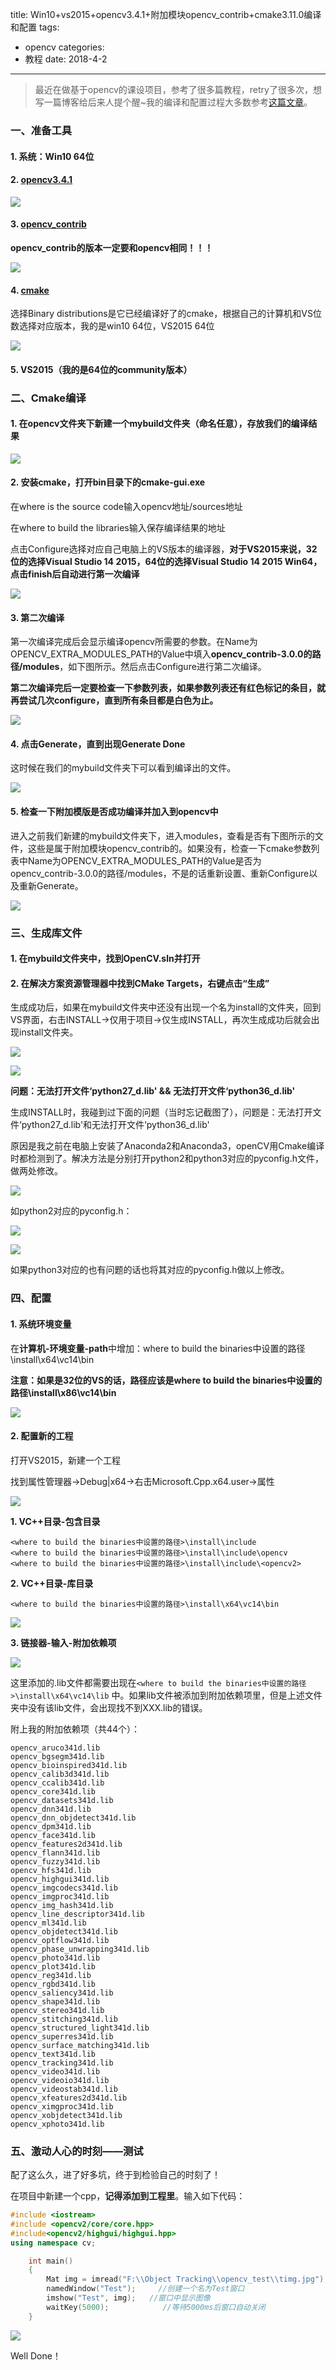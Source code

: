title: Win10+vs2015+opencv3.4.1+附加模块opencv_contrib+cmake3.11.0编译和配置
tags: 
  - opencv
categories: 
  - 教程
date: 2018-4-2
---
> 最近在做基于opencv的课设项目，参考了很多篇教程，retry了很多次，想写一篇博客给后来人提个醒~我的编译和配置过程大多数参考[这篇文章](https://blog.csdn.net/chentravelling/article/details/59540828)。

<!--more-->

### 一、准备工具

#### 1. 系统：Win10 64位

#### 2. [opencv3.4.1](https://sourceforge.net/projects/opencvlibrary/files/opencv-win/)

![](https://ws1.sinaimg.cn/large/006lJSqNly1fpxg5lug5tj30sg0bxgm7.jpg)

#### 3. [opencv_contrib](https://github.com/opencv/opencv_contrib/releases)

**opencv_contrib的版本一定要和opencv相同！！！**

![](https://ws1.sinaimg.cn/large/006lJSqNly1fpyg1f33rcj30fw09wdg0.jpg)

#### 4. [cmake](https://cmake.org/download/)

选择Binary distributions是它已经编译好了的cmake，根据自己的计算机和VS位数选择对应版本，我的是win10 64位，VS2015 64位

![](https://ws1.sinaimg.cn/large/006lJSqNly1fpxgfs0fckj30x60cr0u7.jpg)

#### 5. VS2015（我的是64位的community版本）

### 二、Cmake编译

#### 1. 在opencv文件夹下新建一个mybuild文件夹（命名任意），存放我们的编译结果 

![](https://ws1.sinaimg.cn/large/006lJSqNly1fpxgc741ugj30iu06hq38.jpg)

#### 2. 安装cmake，打开bin目录下的cmake-gui.exe

在where is the source code输入opencv地址/sources地址

在where to build the libraries输入保存编译结果的地址

点击Configure选择对应自己电脑上的VS版本的编译器，**对于VS2015来说，32位的选择Visual Studio 14 2015，64位的选择Visual Studio 14 2015 Win64，点击finish后自动进行第一次编译**

![](https://ws1.sinaimg.cn/large/006lJSqNly1fpxgiyneiqj30j10gsaab.jpg)

#### 3. 第二次编译

第一次编译完成后会显示编译opencv所需要的参数。在Name为OPENCV_EXTRA_MODULES_PATH的Value中填入**opencv_contrib-3.0.0的路径/modules**，如下图所示。然后点击Configure进行第二次编译。

**第二次编译完后一定要检查一下参数列表，如果参数列表还有红色标记的条目，就再尝试几次configure，直到所有条目都是白色为止。**

![](https://ws1.sinaimg.cn/large/006lJSqNly1fpxj3z92ixj30j00h074n.jpg)

#### 4. 点击Generate，直到出现Generate Done

这时候在我们的mybuild文件夹下可以看到编译出的文件。

![](https://ws1.sinaimg.cn/large/006lJSqNly1fpxje6ty0uj30iy0gugm8.jpg)

#### 5. 检查一下附加模版是否成功编译并加入到opencv中

进入之前我们新建的mybuild文件夹下，进入modules，查看是否有下图所示的文件，这些是属于附加模块opencv_contrib的。如果没有，检查一下cmake参数列表中Name为OPENCV_EXTRA_MODULES_PATH的Value是否为opencv_contrib-3.0.0的路径/modules，不是的话重新设置、重新Configure以及重新Generate。

![](https://ws1.sinaimg.cn/large/006lJSqNly1fpycdnbzkuj30p90i1762.jpg)

### 三、生成库文件

#### 1. 在mybuild文件夹中，找到OpenCV.sln并打开

#### 2. 在解决方案资源管理器中找到CMake Targets，右键点击“生成”

生成成功后，如果在mybuild文件夹中还没有出现一个名为install的文件夹，回到VS界面，右击INSTALL->仅用于项目->仅生成INSTALL，再次生成成功后就会出现install文件夹。

![](https://ws1.sinaimg.cn/large/006lJSqNly1fpyciri41lj309n07mq31.jpg)

![](https://ws1.sinaimg.cn/large/006lJSqNly1fpyct37ey9j30h70610t2.jpg)

**问题：无法打开文件‘python27_d.lib' && 无法打开文件‘python36_d.lib'**

生成INSTALL时，我碰到过下面的问题（当时忘记截图了），问题是：无法打开文件‘python27_d.lib'和无法打开文件‘python36_d.lib'

原因是我之前在电脑上安装了Anaconda2和Anaconda3，openCV用Cmake编译时都检测到了。解决方法是分别打开python2和python3对应的pyconfig.h文件，做两处修改。

![](https://ws1.sinaimg.cn/large/006lJSqNly1fpyen7aq0nj30er018dfo.jpg)

如python2对应的pyconfig.h：

![](https://ws1.sinaimg.cn/large/006lJSqNly1fpyerx9si5j30hs083abb.jpg)

![](https://ws1.sinaimg.cn/large/006lJSqNly1fpyer4fzhij306d01rt8l.jpg)

如果python3对应的也有问题的话也将其对应的pyconfig.h做以上修改。

### 四、配置

#### 1. 系统环境变量

在**计算机-环境变量-path**中增加：where to build the binaries中设置的路径\install\x64\vc14\bin

**注意：如果是32位的VS的话，路径应该是where to build the binaries中设置的路径\install\x86\vc14\bin**

![](https://ws1.sinaimg.cn/large/006lJSqNly1fpyex7i8nwj30en0fnwfd.jpg)

#### 2. 配置新的工程

打开VS2015，新建一个工程

找到属性管理器->Debug|x64->右击Microsoft.Cpp.x64.user->属性

![](https://ws1.sinaimg.cn/large/006lJSqNly1fpyezsk5pcj30e209q0t6.jpg)

**1. VC++目录-包含目录**

```
<where to build the binaries中设置的路径>\install\include
<where to build the binaries中设置的路径>\install\include\opencv
<where to build the binaries中设置的路径>\install\include\<opencv2>
```

**2. VC++目录-库目录**

```
<where to build the binaries中设置的路径>\install\x64\vc14\bin
```

![](https://ws1.sinaimg.cn/large/006lJSqNly1fpyf1xt3nqj30oh0ghgmr.jpg)

**3. 链接器-输入-附加依赖项**

![](https://ws1.sinaimg.cn/large/006lJSqNly1fpyfe0qpagj30oe0ghq3x.jpg)

这里添加的.lib文件都需要出现在`<where to build the binaries中设置的路径>\install\x64\vc14\lib` 中。如果lib文件被添加到附加依赖项里，但是上述文件夹中没有该lib文件，会出现找不到XXX.lib的错误。

附上我的附加依赖项（共44个）：

```
opencv_aruco341d.lib
opencv_bgsegm341d.lib
opencv_bioinspired341d.lib
opencv_calib3d341d.lib
opencv_ccalib341d.lib
opencv_core341d.lib
opencv_datasets341d.lib
opencv_dnn341d.lib
opencv_dnn_objdetect341d.lib
opencv_dpm341d.lib
opencv_face341d.lib
opencv_features2d341d.lib
opencv_flann341d.lib
opencv_fuzzy341d.lib
opencv_hfs341d.lib
opencv_highgui341d.lib
opencv_imgcodecs341d.lib
opencv_imgproc341d.lib
opencv_img_hash341d.lib
opencv_line_descriptor341d.lib
opencv_ml341d.lib
opencv_objdetect341d.lib
opencv_optflow341d.lib
opencv_phase_unwrapping341d.lib
opencv_photo341d.lib
opencv_plot341d.lib
opencv_reg341d.lib
opencv_rgbd341d.lib
opencv_saliency341d.lib
opencv_shape341d.lib
opencv_stereo341d.lib
opencv_stitching341d.lib
opencv_structured_light341d.lib
opencv_superres341d.lib
opencv_surface_matching341d.lib
opencv_text341d.lib
opencv_tracking341d.lib
opencv_video341d.lib
opencv_videoio341d.lib
opencv_videostab341d.lib
opencv_xfeatures2d341d.lib
opencv_ximgproc341d.lib
opencv_xobjdetect341d.lib
opencv_xphoto341d.lib
```

### 五、激动人心的时刻——测试

配了这么久，进了好多坑，终于到检验自己的时刻了！

在项目中新建一个cpp，**记得添加到工程里**。输入如下代码：

```C++
#include <iostream>  
#include <opencv2/core/core.hpp>  
#include<opencv2/highgui/highgui.hpp>  
using namespace cv;

	int main()
	{
		Mat img = imread("F:\\Object Tracking\\opencv_test\\timg.jpg");//读入一张图片
		namedWindow("Test");     //创建一个名为Test窗口
		imshow("Test", img);   //窗口中显示图像
		waitKey(5000);            //等待5000ms后窗口自动关闭
	}
```

![](https://ws1.sinaimg.cn/large/006lJSqNly1fpyfp73afrj311y0k7thn.jpg)

Well Done！
